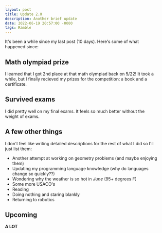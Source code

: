 ```yaml
---
layout: post
title: Update 2.0
description: Another brief update
date: 2022-06-19 20:57:00 -0000
tags: Ramble
---
```


It's been a while since my last post (10 days). Here's some of what happened since:

## Math olympiad prize

I learned that I got 2nd place at that math olympiad back on 5/22! It took a while, but I finally recieved my prizes for the competition: a book and a certificate.

## Survived exams

I did pretty well on my final exams. It feels so much better without the weight of exams.

## A few other things

I don't feel like writing detailed descriptions for the rest of what I did so I'll just list them:

- Another attempt at working on geometry problems (and maybe enjoying them)
- Updating my programming language knowledge (why do languages change so quickly??)
- Wondering why the weather is so hot in *June* (95+ degrees F)
- Some more USACO's
- Reading
- Doing nothing and staring blankly
- Returning to robotics

## Upcoming

**A LOT**
